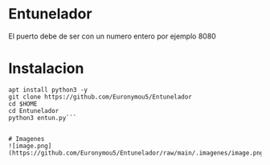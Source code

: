 # Entunelador
El puerto debe de ser con un numero entero por ejemplo 8080
# Instalacion
```apt install git -y
apt install python3 -y
git clone https://github.com/Euronymou5/Entunelador
cd $HOME
cd Entunelador
python3 entun.py```


# Imagenes
![image.png](https://github.com/Euronymou5/Entunelador/raw/main/.imagenes/image.png)
